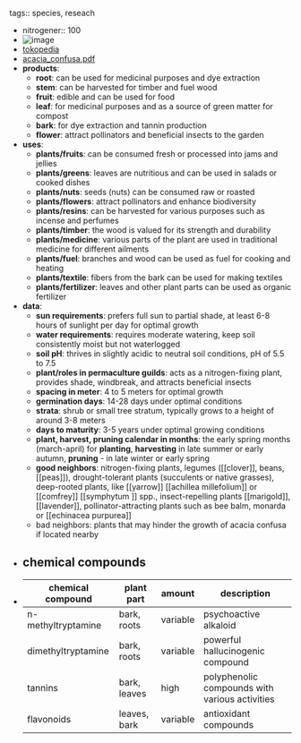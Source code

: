 tags:: species, reseach

- nitrogener:: 100
- ![image](https://peach-geographical-bat-397.mypinata.cloud/ipfs/QmV3tKTy3v9ec57WpFRgiyWrSF9isnYjmY79EixcaxZvRy)
- [tokopedia](https://www.tokopedia.com/sahacing1-1/top-sale-biji-benih-bunga-pohon-acacia-confusa-silahkan-langsung?extParam=ivf%3Dfalse%26src%3Dsearch)
- [acacia_confusa.pdf](https://peach-geographical-bat-397.mypinata.cloud/ipfs/QmcvX9U2XEQoJBq2qx8j5tV94i2fjmbabpC85dTdk2Kyce)
- **products**:
	- **root**: can be used for medicinal purposes and dye extraction
	- **stem**: can be harvested for timber and fuel wood
	- **fruit**: edible and can be used for food
	- **leaf**: for medicinal purposes and as a source of green matter for compost
	- **bark**: for dye extraction and tannin production
	- **flower**: attract pollinators and beneficial insects to the garden
- **uses**:
	- **plants/fruits**: can be consumed fresh or processed into jams and jellies
	- **plants/greens**: leaves are nutritious and can be used in salads or cooked dishes
	- **plants/nuts**: seeds (nuts) can be consumed raw or roasted
	- **plants/flowers**: attract pollinators and enhance biodiversity
	- **plants/resins**: can be harvested for various purposes such as incense and perfumes
	- **plants/timber**: the wood is valued for its strength and durability
	- **plants/medicine**: various parts of the plant are used in traditional medicine for different ailments
	- **plants/fuel**: branches and wood can be used as fuel for cooking and heating
	- **plants/textile**: fibers from the bark can be used for making textiles
	- **plants/fertilizer**: leaves and other plant parts can be used as organic fertilizer
- **data**:
	- **sun requirements**: prefers full sun to partial shade, at least 6-8 hours of sunlight per day for optimal growth
	- **water requirements**: requires moderate watering, keep soil consistently moist but not waterlogged
	- **soil pH**: thrives in slightly acidic to neutral soil conditions, pH of 5.5 to 7.5
	- **plant/roles in permaculture guilds**: acts as a nitrogen-fixing plant, provides shade, windbreak, and attracts beneficial insects
	- **spacing in meter**: 4 to 5 meters for optimal growth
	- **germination days**: 14-28 days under optimal conditions
	- **strata**: shrub or small tree stratum, typically grows to a height of around 3-8 meters
	- **days to maturity**: 3-5 years under optimal growing conditions
	- **plant, harvest, pruning calendar in months**: the early spring months (march-april) for **planting**, **harvesting** in late summer or early autumn, **pruning** - in late winter or early spring
	- **good neighbors**: nitrogen-fixing plants, legumes ([[clover]], beans, [[peas]]), drought-tolerant plants (succulents or native grasses), deep-rooted plants, like [[yarrow]] [[achillea millefolium]] or [[comfrey]] [[symphytum ]] spp., insect-repelling plants [[marigold]], [[lavender]], pollinator-attracting plants such as bee balm, monarda or [[echinacea purpurea]]
	- bad neighbors: plants that may hinder the growth of acacia confusa if located nearby
- ## chemical compounds
- | chemical compound | plant part | amount | description |
  |-------------------|------------|--------|-------------|
  | n-methyltryptamine | bark, roots | variable | psychoactive alkaloid |
  | dimethyltryptamine | bark, roots | variable | powerful hallucinogenic compound |
  | tannins | bark, leaves | high | polyphenolic compounds with various activities |
  | flavonoids | leaves, bark | variable | antioxidant compounds |
